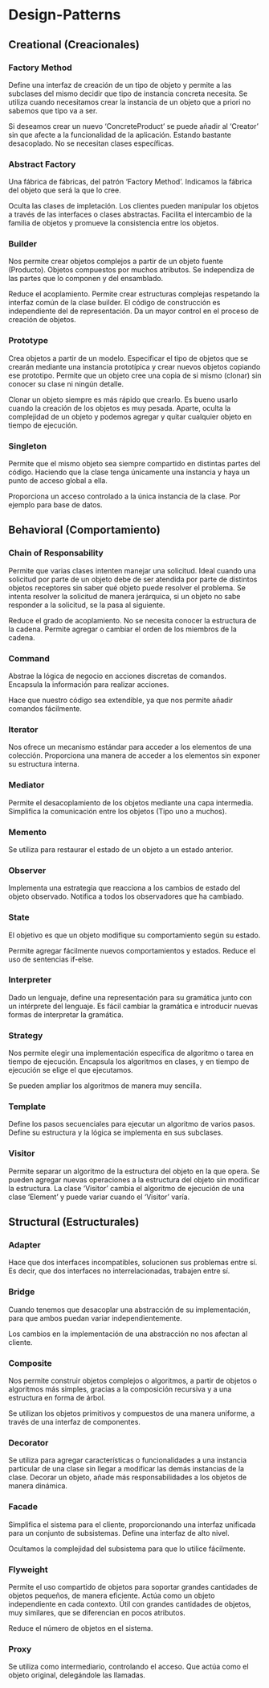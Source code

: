 # Design-Patterns
 

## Creational (Creacionales) 

### Factory Method 

 

Define una interfaz de creación de un tipo de objeto y permite a las subclases del mismo decidir que tipo de instancia concreta necesita. Se utiliza cuando necesitamos crear la instancia de un objeto que a priori no sabemos que tipo va a ser. 

Si deseamos crear un nuevo ‘ConcreteProduct’ se puede añadir al ‘Creator’ sin que afecte a la funcionalidad de la aplicación. Estando bastante desacoplado. No se necesitan clases específicas. 

 

### Abstract Factory 

  

Una fábrica de fábricas, del patrón ‘Factory Method’. Indicamos la fábrica del objeto que será la que lo cree. 

Oculta las clases de impletación. Los clientes pueden manipular los objetos a través de las interfaces o clases abstractas. Facilita el intercambio de la familia de objetos y promueve la consistencia entre los objetos.  

 

### Builder 

 

Nos permite crear objetos complejos a partir de un objeto fuente (Producto). Objetos compuestos por muchos atributos. Se independiza de las partes que lo componen y del ensamblado. 

Reduce el acoplamiento. Permite crear estructuras complejas respetando la interfaz común de la clase builder. El código de construcción es independiente del de representación. Da un mayor control en el proceso de creación de objetos. 

 

### Prototype 

 

Crea objetos a partir de un modelo. Especificar el tipo de objetos que se crearán mediante una instancia prototípica y crear nuevos objetos copiando ese prototipo. Permite que un objeto cree una copia de si mismo (clonar) sin conocer su clase ni ningún detalle. 

Clonar un objeto siempre es más rápido que crearlo. Es bueno usarlo cuando la creación de los objetos es muy pesada. Aparte, oculta la complejidad de un objeto y podemos agregar y quitar cualquier objeto en tiempo de ejecución. 

 

### Singleton 

 

Permite que el mismo objeto sea siempre compartido en distintas partes del código.  Haciendo que la clase tenga únicamente una instancia y haya un punto de acceso global a ella. 

Proporciona un acceso controlado a la única instancia de la clase. Por ejemplo para base de datos. 

 

## Behavioral (Comportamiento) 

### Chain of Responsability 

 

Permite que varias clases intenten manejar una solicitud. Ideal cuando una solicitud por parte de un objeto  debe de ser atendida por parte de distintos objetos receptores sin saber qué objeto puede resolver el problema. Se intenta resolver la solicitud de manera jerárquica, si un objeto no sabe responder a la solicitud, se la pasa al siguiente. 

Reduce el grado de acoplamiento. No se necesita conocer la estructura de la cadena. Permite agregar o cambiar el orden de los miembros de la cadena. 

 

### Command 

 

Abstrae la lógica de negocio en acciones discretas de comandos. Encapsula la información para realizar acciones.  

Hace que nuestro código sea extendible, ya que nos permite añadir comandos fácilmente. 

 

### Iterator 

 

Nos ofrece un mecanismo estándar para acceder a los elementos de una colección. Proporciona una manera de acceder a los elementos sin exponer su estructura interna. 

 

### Mediator 

 

Permite el desacoplamiento de los objetos mediante una capa intermedia. Simplifica la comunicación entre los objetos (Tipo uno a muchos). 

 

### Memento 

 

Se utiliza para restaurar el estado de un objeto a un estado anterior.  

 

### Observer 

 

Implementa una estrategia que reacciona a los cambios de estado del objeto observado. Notifica a todos los observadores que ha cambiado. 

 

### State 

 

El objetivo es que un objeto modifique su comportamiento según su estado. 

Permite agregar fácilmente nuevos comportamientos y estados. Reduce el uso de sentencias if-else. 

 

### Interpreter 

 

Dado un lenguaje, define una representación para su gramática junto con un intérprete del lenguaje. Es fácil cambiar la gramática e introducir nuevas formas de interpretar la gramática. 

 

### Strategy 

 

Nos permite elegir una implementación específica de algoritmo o tarea en tiempo de ejecución. Encapsula los algoritmos en clases, y en tiempo de ejecución se elige el que ejecutamos. 

Se pueden ampliar los algoritmos de manera muy sencilla. 

 

### Template 

 

Define los pasos secuenciales para ejecutar un algoritmo de varios pasos. Define su estructura y la lógica se implementa en sus subclases. 

 

### Visitor 

 

Permite separar un algoritmo de la estructura del objeto en la que opera. Se pueden agregar nuevas operaciones a la estructura del objeto sin modificar la estructura. La clase ‘Visitor’ cambia el algoritmo de ejecución de una clase ‘Element’ y puede variar cuando el ‘Visitor’ varía. 

 

## Structural (Estructurales) 

### Adapter 

 

Hace que dos interfaces incompatibles, solucionen sus problemas entre sí. Es decir, que dos interfaces no interrelacionadas, trabajen entre sí. 

 

### Bridge 

 

Cuando tenemos que desacoplar una abstracción de su implementación, para que ambos puedan variar independientemente. 

Los cambios en la implementación de una abstracción no nos afectan al cliente. 

 

### Composite 

 

Nos permite construir objetos complejos o algoritmos, a partir de objetos o algoritmos más simples, gracias a la composición recursiva y a una estructura en forma de árbol. 

Se utilizan los objetos primitivos y compuestos de una manera uniforme, a través de una interfaz de componentes. 

 

### Decorator 

 

Se utiliza para agregar características o funcionalidades a una instancia particular de una clase sin llegar a modificar las demás instancias de la clase. Decorar un objeto, añade más responsabilidades a los objetos de manera dinámica. 

 

### Facade 

 

Simplifica el sistema para el cliente, proporcionando una interfaz unificada para un conjunto de subsistemas. Define una interfaz de alto nivel. 

Ocultamos la complejidad del subsistema para que lo utilice fácilmente. 

 

### Flyweight 

 

Permite el uso compartido de objetos para soportar grandes cantidades de objetos pequeños, de manera eficiente. Actúa como un objeto independiente en cada contexto. Útil con grandes cantidades de objetos, muy similares, que se diferencian en pocos atributos. 

Reduce el número de objetos en el sistema.  

 

### Proxy 

 

Se utiliza como intermediario, controlando el acceso. Que actúa como el objeto original, delegándole las llamadas. 
